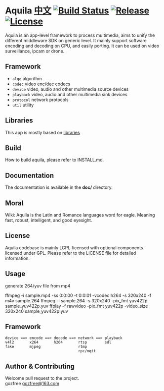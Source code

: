 Aquila [中文](README.cn.md)
[![Build Status](https://travis-ci.org/gozfree/aquila.svg?branch=master)](https://travis-ci.org/gozfree/aquila) [![Release](https://img.shields.io/github/release/gozfree/aquila.svg)](https://github.com/gozfree/aquila/releases) [![License](https://img.shields.io/github/license/gozfree/aquila.svg)](https://github.com/gozfree/aquila/blob/master/LICENSE.LGPL)
====

Aquila is an app-level framework to process multimedia, aims to unify the
different middleware SDK on generic level. It mainly support software encoding
and decoding on CPU, and easily porting. It can be used on video surveillance,
ipcam or drone.

## Framework
* `algo`     algorithm
* `codec`    video enc/dec codecs
* `device`   video, audio and other multimedia source devices
* `playback` video, audio and other multimedia sink devices
* `protocol` network protocols
* `util`     utility

## Libraries
This app is mostly based on [libraries](https://github.com/gozfree/libraries)

## Build
How to build aquila, please refer to INSTALL.md.

## Documentation
The documentation is available in the **doc/** directory.

## Moral
Wiki: Aquila is the Latin and Romance languages word for eagle.
Meaning fast, robust, intelligent, and good eyesight.

## License
Aquila codebase is mainly LGPL-licensed with optional components licensed under
GPL. Please refer to the LICENSE file for detailed information.

## Usage

generate 264/yuv file from mp4

ffmpeg -i sample.mp4 -ss 0:0:00 -t 0:0:01  -vcodec h264 -s 320x240 -f m4v sample.264
ffmpeg -i sample.264 -s 320x240 -pix_fmt yuv422p sample_yuv422p.yuv
ffplay -f rawvideo -pix_fmt yuv422p -video_size 320x240 sample_yuv422p.yuv

## Framework

```
device ==> encode ==> decode ==> network ==> playback
v4l2       x264       h264       rtsp        sdl
fake       mjpeg                 rtmp
                                 rpc/mqtt
```


## Author & Contributing
Welcome pull request to the project.  
gozfree <gozfree@163.com>
